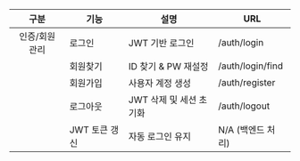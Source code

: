 | 구분           | 기능         | 설명                    | URL                  |
|:---:|------------------|-----------------------|----------------------|
| 인증/회원 관리 | 로그인      | JWT 기반 로그인         | /auth/login          |
|               | 회원찾기    | ID 찾기 & PW 재설정      | /auth/login/find     |
|               | 회원가입    | 사용자 계정 생성        | /auth/register       |
|               | 로그아웃    | JWT 삭제 및 세션 초기화  | /auth/logout         |
|               | JWT 토큰 갱신 | 자동 로그인 유지        | N/A (백엔드 처리)    |
